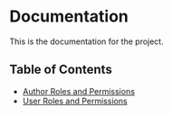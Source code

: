 # Documentation

This is the documentation for the project.

## Table of Contents

- [Author Roles and Permissions](_author-roles-and-permissions)
- [User Roles and Permissions](_user-roles-and-permissions)
